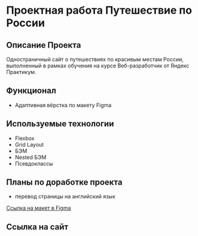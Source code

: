 # **Проектная работа Путешествие по России**

## Описание Проекта

Одностраничный сайт о путешествиях по красивым местам России, выполненный в рамках обучения на курсе Веб-разработчик от Яндекс Практикум.

## Функционал

- Адаптивная вёрстка по макету Figma

## Используемые технологии

- Flexbox
- Grid Layout
- БЭМ
- Nested БЭМ
- Псевдоклассы

## Планы по доработке проекта

- перевод страницы на английский язык

[Ссылка на макет в Figma](https://www.figma.com/file/5S2WSbEFL6awjVWJ0NWL8Q/Sprint-3_-Russia-_-desktop-mobile?node-id=28503%3A0)

## Ссылка на сайт


